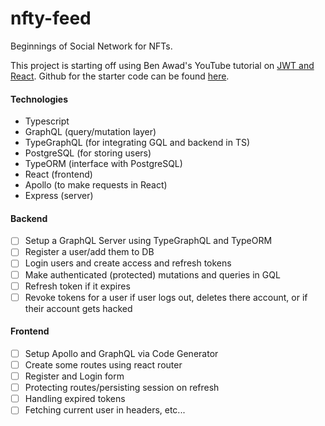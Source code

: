 # nfty-feed

Beginnings of Social Network for NFTs.

This project is starting off using Ben Awad's YouTube tutorial on [JWT and React](https://www.youtube.com/watch?v=25GS0MLT8JU&ab_channel=BenAwad). Github for the starter code can be found [here](https://github.com/benawad/jwt-auth-example).

#### Technologies

- Typescript
- GraphQL (query/mutation layer)
- TypeGraphQL (for integrating GQL and backend in TS)
- PostgreSQL (for storing users)
- TypeORM (interface with PostgreSQL)
- React (frontend)
- Apollo (to make requests in React)
- Express (server)

#### Backend

- [ ] Setup a GraphQL Server using TypeGraphQL and TypeORM
- [ ] Register a user/add them to DB
- [ ] Login users and create access and refresh tokens
- [ ] Make authenticated (protected) mutations and queries in GQL
- [ ] Refresh token if it expires
- [ ] Revoke tokens for a user if user logs out, deletes there account, or if their account gets hacked

#### Frontend

- [ ] Setup Apollo and GraphQL via Code Generator
- [ ] Create some routes using react router
- [ ] Register and Login form
- [ ] Protecting routes/persisting session on refresh
- [ ] Handling expired tokens
- [ ] Fetching current user in headers, etc...
